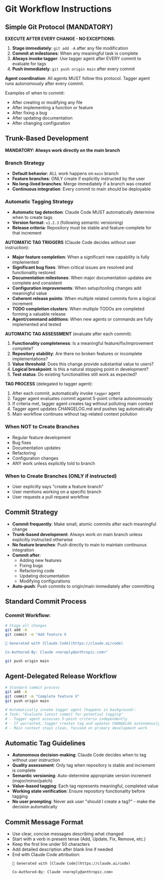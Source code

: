 # Git Workflow Instructions

## Simple Git Protocol (MANDATORY)

**EXECUTE AFTER EVERY CHANGE - NO EXCEPTIONS**:
1. **Stage immediately**: `git add -A` after any file modification
2. **Commit at milestones**: When any meaningful task is complete
3. **Always invoke tagger**: Use tagger agent after EVERY commit to evaluate for tags
4. **Push immediately**: `git push origin main` after every commit

**Agent coordination**: All agents MUST follow this protocol. Tagger agent runs autonomously after every commit.

Examples of when to commit:
- After creating or modifying any file
- After implementing a function or feature
- After fixing a bug
- After updating documentation
- After changing configuration

## Trunk-Based Development

**MANDATORY: Always work directly on the main branch**

### Branch Strategy
- **Default behavior**: ALL work happens on `main` branch
- **Feature branches**: ONLY create if explicitly instructed by the user
- **No long-lived branches**: Merge immediately if a branch was created
- **Continuous integration**: Every commit to main should be deployable

### Automatic Tagging Strategy
- **Automatic tag detection**: Claude Code MUST automatically determine when to create tags
- **Version format**: `v1.2.3` (following semantic versioning)
- **Release criteria**: Repository must be stable and feature-complete for that increment

**AUTOMATIC TAG TRIGGERS** (Claude Code decides without user instruction):
- **Major feature completion**: When a significant new capability is fully implemented
- **Significant bug fixes**: When critical issues are resolved and functionality restored
- **Documentation milestones**: When major documentation updates are complete and consistent
- **Configuration improvements**: When setup/tooling changes add meaningful value
- **Coherent release points**: When multiple related commits form a logical increment
- **TODO completion clusters**: When multiple TODOs are completed forming a valuable release
- **Agent/command additions**: When new agents or commands are fully implemented and tested

**AUTOMATIC TAG ASSESSMENT** (evaluate after each commit):
1. **Functionality completeness**: Is a meaningful feature/fix/improvement complete?
2. **Repository stability**: Are there no broken features or incomplete implementations?
3. **Value threshold**: Does this change provide substantial value to users?
4. **Logical breakpoint**: Is this a natural stopping point in development?
5. **Test status**: Do existing functionalities still work as expected?

**TAG PROCESS** (delegated to tagger agent):
1. After each commit, automatically invoke `tagger` agent
2. Tagger agent evaluates commit against 5-point criteria autonomously  
3. If criteria met, tagger agent creates tag without polluting main context
4. Tagger agent updates CHANGELOG.md and pushes tag automatically
5. Main workflow continues without tag-related context pollution

### When NOT to Create Branches
- Regular feature development
- Bug fixes
- Documentation updates
- Refactoring
- Configuration changes
- ANY work unless explicitly told to branch

### When to Create Branches (ONLY if instructed)
- User explicitly says "create a feature branch"
- User mentions working on a specific branch
- User requests a pull request workflow

## Commit Strategy
- **Commit frequently**: Make small, atomic commits after each meaningful change
- **Trunk-based development**: Always work on main branch unless explicitly instructed otherwise
- **No feature branches**: Push directly to main to maintain continuous integration
- **Commit after**: 
  - Adding new features
  - Fixing bugs
  - Refactoring code
  - Updating documentation
  - Modifying configurations
- **Auto-push**: Push commits to origin/main immediately after committing

## Standard Commit Process

### Commit Workflow:
```bash
# Stage all changes
git add -A
git commit -m "Add feature X

🤖 Generated with [Claude Code](https://claude.ai/code)

Co-Authored-By: Claude <noreply@anthropic.com>"

git push origin main
```

## Agent-Delegated Release Workflow
```bash
# Standard commit process
git add -A
git commit -m "Complete feature X"
git push origin main

# Automatically invoke tagger agent (happens in background):
# Task: "Evaluate latest commit for potential tagging" 
# - Tagger agent assesses 5-point criteria independently
# - If warranted, tagger creates tag and updates CHANGELOG autonomously
# - Main context stays clean, focused on primary development work
```

## Automatic Tag Guidelines
- **Autonomous decision-making**: Claude Code decides when to tag without user instruction
- **Quality assessment**: Only tag when repository is stable and increment is complete
- **Semantic versioning**: Auto-determine appropriate version increment (major/minor/patch)
- **Value-based tagging**: Each tag represents meaningful, completed value
- **Working state verification**: Ensure repository functionality before tagging
- **No user prompting**: Never ask user "should I create a tag?" - make the decision automatically

## Commit Message Format
- Use clear, concise messages describing what changed
- Start with a verb in present tense (Add, Update, Fix, Remove, etc.)
- Keep the first line under 50 characters
- Add detailed description after blank line if needed
- End with Claude Code attribution:
  ```
  🤖 Generated with [Claude Code](https://claude.ai/code)
  
  Co-Authored-By: Claude <noreply@anthropic.com>
  ```